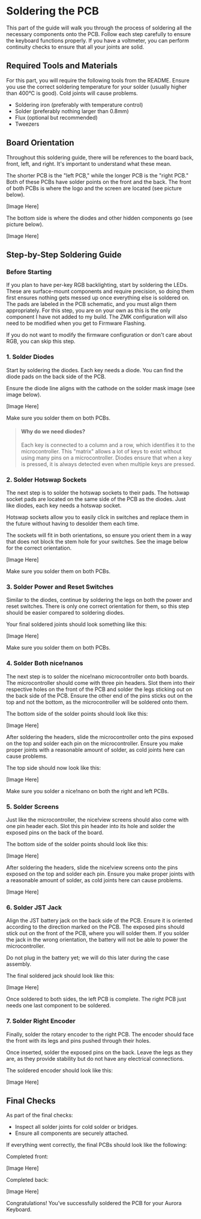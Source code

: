 # Soldering the PCB

This part of the guide will walk you through the process of soldering all the necessary components onto the PCB. Follow each step carefully to ensure the keyboard functions properly. If you have a voltmeter, you can perform continuity checks to ensure that all your joints are solid.

## Required Tools and Materials

For this part, you will require the following tools from the README. Ensure you use the correct soldering temperature for your solder (usually higher than 400°C is good). Cold joints will cause problems.

- Soldering iron (preferably with temperature control)
- Solder (preferably nothing larger than 0.8mm)
- Flux (optional but recommended)
- Tweezers

## Board Orientation

Throughout this soldering guide, there will be references to the board back, front, left, and right. It's important to understand what these mean.

The shorter PCB is the "left PCB," while the longer PCB is the "right PCB." Both of these PCBs have solder points on the front and the back. The front of both PCBs is where the logo and the screen are located (see picture below).

[Image Here]

The bottom side is where the diodes and other hidden components go (see picture below).

[Image Here]

## Step-by-Step Soldering Guide

### Before Starting

If you plan to have per-key RGB backlighting, start by soldering the LEDs. These are surface-mount components and require precision, so doing them first ensures nothing gets messed up once everything else is soldered on. The pads are labeled in the PCB schematic, and you must align them appropriately. For this step, you are on your own as this is the only component I have not added to my build. The ZMK configuration will also need to be modified when you get to Firmware Flashing.

If you do not want to modify the firmware configuration or don't care about RGB, you can skip this step.

### 1. Solder Diodes

Start by soldering the diodes. Each key needs a diode. You can find the diode pads on the back side of the PCB.

Ensure the diode line aligns with the cathode on the solder mask image (see image below).

[Image Here]

Make sure you solder them on both PCBs.

> #### Why do we need diodes?
>
> Each key is connected to a column and a row, which identifies it to the microcontroller. This "matrix" allows a lot of keys to exist without using many pins on a microcontroller. Diodes ensure that when a key is pressed, it is always detected even when multiple keys are pressed.

### 2. Solder Hotswap Sockets

The next step is to solder the hotswap sockets to their pads. The hotswap socket pads are located on the same side of the PCB as the diodes. Just like diodes, each key needs a hotswap socket.

Hotswap sockets allow you to easily click in switches and replace them in the future without having to desolder them each time.

The sockets will fit in both orientations, so ensure you orient them in a way that does not block the stem hole for your switches. See the image below for the correct orientation.

[Image Here]

Make sure you solder them on both PCBs.

### 3. Solder Power and Reset Switches

Similar to the diodes, continue by soldering the legs on both the power and reset switches. There is only one correct orientation for them, so this step should be easier compared to soldering diodes.

Your final soldered joints should look something like this:

[Image Here]

Make sure you solder them on both PCBs.

### 4. Solder Both nice!nanos

The next step is to solder the nice!nano microcontroller onto both boards. The microcontroller should come with three pin headers. Slot them into their respective holes on the front of the PCB and solder the legs sticking out on the back side of the PCB. Ensure the other end of the pins sticks out on the top and not the bottom, as the microcontroller will be soldered onto them.

The bottom side of the solder points should look like this:

[Image Here]

After soldering the headers, slide the microcontroller onto the pins exposed on the top and solder each pin on the microcontroller. Ensure you make proper joints with a reasonable amount of solder, as cold joints here can cause problems.

The top side should now look like this:

[Image Here]

Make sure you solder a nice!nano on both the right and left PCBs.

### 5. Solder Screens

Just like the microcontroller, the nice!view screens should also come with one pin header each. Slot this pin header into its hole and solder the exposed pins on the back of the board.

The bottom side of the solder points should look like this:

[Image Here]

After soldering the headers, slide the nice!view screens onto the pins exposed on the top and solder each pin. Ensure you make proper joints with a reasonable amount of solder, as cold joints here can cause problems.

[Image Here]

### 6. Solder JST Jack

Align the JST battery jack on the back side of the PCB. Ensure it is oriented according to the direction marked on the PCB. The exposed pins should stick out on the front of the PCB, where you will solder them. If you solder the jack in the wrong orientation, the battery will not be able to power the microcontroller.

Do not plug in the battery yet; we will do this later during the case assembly.

The final soldered jack should look like this:

[Image Here]

Once soldered to both sides, the left PCB is complete. The right PCB just needs one last component to be soldered.

### 7. Solder Right Encoder

Finally, solder the rotary encoder to the right PCB. The encoder should face the front with its legs and pins pushed through their holes.

Once inserted, solder the exposed pins on the back. Leave the legs as they are, as they provide stability but do not have any electrical connections.

The soldered encoder should look like this:

[Image Here]

## Final Checks

As part of the final checks:

- Inspect all solder joints for cold solder or bridges.
- Ensure all components are securely attached.

If everything went correctly, the final PCBs should look like the following:

Completed front:

[Image Here]

Completed back:

[Image Here]

Congratulations! You’ve successfully soldered the PCB for your Aurora Keyboard.
